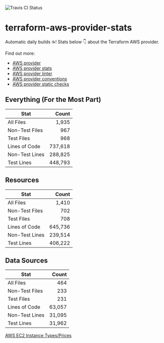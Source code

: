 ![Travis CI Status](https://travis-ci.org/YakDriver/terraform-aws-provider-stats.svg?branch=main)
# terraform-aws-provider-stats

Automatic daily builds :coffee:! Stats below :point_down: about the Terraform AWS provider.

Find out more:
* [AWS provider](https://github.com/terraform-providers/terraform-provider-aws)
* [AWS provider stats](https://github.com/YakDriver/terraform-aws-provider-stats)
* [AWS provider linter](https://github.com/terraform-providers/terraform-provider-aws/tree/master/awsproviderlint)
* [AWS provider conventions](https://github.com/YakDriver/terraform-aws-conventions)
* [AWS provider static checks](https://github.com/YakDriver/terraform-aws-provider-static-checks)



## Everything (For the Most Part)

|  Stat  |  Count  |
| ------------- | -------------: |
|  All Files  |  1,935  |
|  Non-Test Files  |  967  |
|  Test Files  |  968  |
|  Lines of Code  |  737,618  |
|  Non-Test Lines  |  288,825  |
|  Test Lines  |  448,793  |



## Resources

|  Stat  |  Count  |
| ------------- | -------------: |
|  All Files  |  1,410  |
|  Non-Test Files  |  702  |
|  Test Files  |  708  |
|  Lines of Code  |  645,736  |
|  Non-Test Lines  |  239,514  |
|  Test Lines  |  406,222  |



## Data Sources

|  Stat  |  Count  |
| ------------- | -------------: |
|  All Files  |  464  |
|  Non-Test Files  |  233  |
|  Test Files  |  231  |
|  Lines of Code  |  63,057  |
|  Non-Test Lines  |  31,095  |
|  Test Lines  |  31,962  |




[AWS EC2 Instance Types/Prices](https://github.com/YakDriver/aws-ec2-instance-types)
